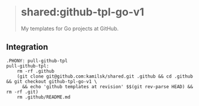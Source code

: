 > # shared:github-tpl-go-v1
>
> My templates for Go projects at GitHub.

## Integration

```
.PHONY: pull-github-tpl
pull-github-tpl:
	rm -rf .github
	(git clone git@github.com:kamilsk/shared.git .github && cd .github && git checkout github-tpl-go-v1 \
	  && echo 'github templates at revision' $$(git rev-parse HEAD) && rm -rf .git)
	rm .github/README.md
```
